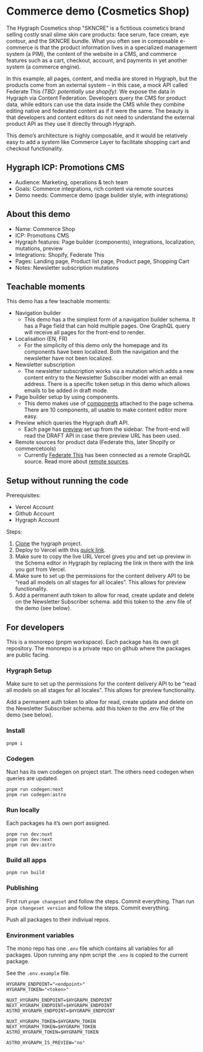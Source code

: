 # Commerce demo (Cosmetics Shop)

The Hygraph Cosmetics shop "SKNCRE" is a fictitious cosmetics brand selling costly snail slime skin care products: face serum, face cream, eye contour, and the SKNCRE bundle. What you often see in composable e-commerce is that the product information lives in a specialized management system (a PIM), the content of the website in a CMS, and commerce features such as a cart, checkout, account, and payments in yet another system (a commerce engine).

In this example, all pages, content, and media are stored in Hygraph, but the products come from an external system – in this case, a mock API called Federate This _(TBD: potentially use shopify)_. We expose the data in Hygraph via Content Federation. Developers query the CMS for product data, while editors can use the data inside the CMS while they combine editing native and federated content as if it were the same. The beauty is that developers and content editors do not need to understand the external product API as they use it directly through Hygraph.

This demo’s architecture is highly composable, and it would be relatively easy to add a system like Commerce Layer to facilitate shopping cart and checkout functionality.

## Hygraph ICP: Promotions CMS

- Audience: Marketing, operations & tech team
- Goals: Commerce integrations, rich content via remote sources
- Demo needs: Commerce demo (page builder style, with integrations)

## About this demo

- Name: Commerce Shop
- ICP: Promotions CMS
- Hygraph features: Page builder (components), integrations, localization, mutations, preview
- Integrations: Shopify, Federate This
- Pages: Landing page, Product list page, Product page, Shopping Cart
- Notes: Newsletter subscription mutations

## Teachable moments

This demo has a few teachable moments:

- Navigation builder
  - This demo has a the simplest form of a navigation builder schema. It has a Page field that can hold multiple pages. One GraphQL query will receive all pages for the front-end to render.
- Localisation (EN, FR)
  - For the simplicity of this demo only the homepage and its components have been localized. Both the navigation and the newsletter have not been localized.
- Newsletter subscription
  - The newsletter subscription works via a mutation which adds a new content entry to the Newsletter Subscriber model with an email address. There is a specific token setup in this demo which allows emails to be added in draft mode.
- Page builder setup by using components.
  - This demo makes use of [components](https://hygraph.com/docs/guides/schema/components) attached to the page schema. There are 10 components, all usable to make content editor more easy.
- Preview which queries the Hygraph draft API.
  - Each page has [preview](https://hygraph.com/docs/guides/schema/preview-urls) set up from the sidebar. The front-end will read the DRAFT API in case there preview URL has been used.
- Remote sources for product data (Federate this, later Shopify or commercetools)
  - Currently [Federate This](https://federatethis.com) has been connected as a remote GraphQL source. Read more about [remote sources](https://hygraph.com/docs/guides/schema/remote-sources).

## Setup without running the code

Prerequisites:

- Vercel Account
- Github Account
- Hygraph Account

Steps:

1. [Clone](https://app.hygraph.com/clone/f67b7c52af504cd9a19de912423b2e40?name=Hygraph%20Cosmetics%20Shop) the hygraph project.
2. Deploy to Vercel with this [quick link](https://vercel.com/new/clone?repository-url=https%3A%2F%2Fgithub.com%2Ftimbenniks%2Fhygraph-cosmetics-shop-demo-next&env=NEXT_HYGRAPH_ENDPOINT&envDescription=Hygraph%20Performance%20endpioint&project-name=hygraph-cosmetics-shop-demo-next&repository-name=hygraph-cosmetics-shop-demo-next&demo-title=Hygraph%20Cosmetics%20Shop%20Demo&demo-description=Commerce%20demo%20with%20composability%20inthe%20cosmetics%20space&demo-url=https%3A%2F%2Fskncre-cosmetics-hygraph.vercel.app%2F&demo-image=https%3A%2F%2Fmedia.graphassets.com%2F2rkpPVMT6mliFXMg3AYS).
3. Make sure to copy the live URL Vercel gives you and set up preview in the Schema editor in Hygraph by replacing the link in there with the link you got from Vercel.
4. Make sure to set up the permissions for the content delivery API to be “read all models on all stages for all locales”. This allows for preview functionality.
5. Add a permanent auth token to allow for read, create update and delete on the Newsletter Subscriber schema. add this token to the .env file of the demo (see below).

## For developers

This is a monorepo (pnpm workspace). Each package has its own git repository. The monorepo is a private repo on github where the packages are public facing.

### Hygraph Setup

Make sure to set up the permissions for the content delivery API to be “read all models on all stages for all locales”. This allows for preview functionality.

Add a permanent auth token to allow for read, create update and delete on the Newsletter Subscriber schema. add this token to the .env file of the demo (see below).

### Install

```
pnpm i
```

### Codegen

Nuxt has its own codegen on project start. The others need codegen when queries are updated.

```
pnpm run codegen:next
pnpm run codegen:astro
```

### Run locally

Each packages ha it’s own port assigned.

```
pnpm run dev:nuxt
pnpm run dev:next
pnpm run dev:astro
```

### Build all apps

```
pnpm run build
```

### Publishing

First run `pnpm changeset` and follow the steps. Commit everything.
Than run `pnpm changeset version` and follow the steps. Commit everything.

Push all packages to their indiviual repos.

### Environment variables

The mono repo has one `.env` file which contains all variables for all packages. Upon running any npm script the `.env` is copied to the current package.

See the `.env.example` file.

```
HYGRAPH_ENDPOINT="<endpoint>"
HYGRAPH_TOKEN="<token>"

NUXT_HYGRAPH_ENDPOINT=$HYGRAPH_ENDPOINT
NEXT_HYGRAPH_ENDPOINT=$HYGRAPH_ENDPOINT
ASTRO_HYGRAPH_ENDPOINT=$HYGRAPH_ENDPOINT

NUXT_HYGRAPH_TOKEN=$HYGRAPH_TOKEN
NEXT_HYGRAPH_TOKEN=$HYGRAPH_TOKEN
ASTRO_HYGRAPH_TOKEN=$HYGRAPH_TOKEN

ASTRO_HYGRAPH_IS_PREVIEW="no"
```
